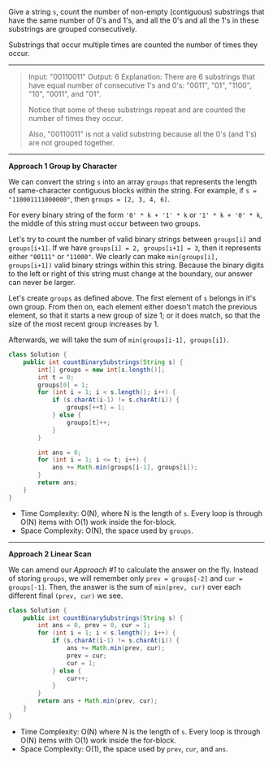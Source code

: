 Give a string `s`, count the number of non-empty (contiguous) substrings that have the same number of 0's and 1's, and all the 0's and all the 1's in these substrings are grouped consecutively.

Substrings that occur multiple times are counted the number of times they occur.

---

> Input: "00110011"
> Output: 6
> Explanation: There are 6 substrings that have equal number of consecutive 1's and 0's: "0011", "01", "1100", "10", "0011", and "01".
>
> Notice that some of these substrings repeat and are counted the number of times they occur.
>
> Also, "00110011" is not a valid substring because all the 0's (and 1's) are not grouped together.

---

**Approach 1 Group by Character**

We can convert the string `s` into an array `groups` that represents the length of same-character contiguous blocks within the string. For example, if `s = "110001111000000"`, then `groups = [2, 3, 4, 6]`.

For every binary string of the form `'0' * k + '1' * k` or `'1' * k + '0' * k`, the middle of this string must occur between two groups.

Let's try to count the number of valid binary strings between `groups[i]` and `groups[i+1]`. If we have `groups[i] = 2, groups[i+1] = 3`, then it represents either `"00111"` or `"11000"`. We clearly can make `min(groups[i], groups[i+1])` valid binary strings within this string. Because the binary digits to the left or right of this string must change at the boundary, our answer can never be larger.

Let's create `groups` as defined above. The first element of `s` belongs in it's own group. From then on, each element either doesn't match the previous element, so that it starts a new group of size 1; or it does match, so that the size of the most recent group increases by 1.

Afterwards, we will take the sum of `min(groups[i-1], groups[i])`.

```java
class Solution {
    public int countBinarySubstrings(String s) {
        int[] groups = new int[s.length()];
        int t = 0;
        groups[0] = 1;
        for (int i = 1; i < s.length(); i++) {
            if (s.charAt(i-1) != s.charAt(i)) {
                groups[++t] = 1;
            } else {
                groups[t]++;
            }
        }

        int ans = 0;
        for (int i = 1; i <= t; i++) {
            ans += Math.min(groups[i-1], groups[i]);
        }
        return ans;
    }
}
```

- Time Complexity: O(N), where N is the length of `s`. Every loop is through O(N) items with O(1) work inside the for-block.
- Space Complexity: O(N), the space used by `groups`.

---

**Approach 2 Linear Scan**

We can amend our *Approach #1* to calculate the answer on the fly. Instead of storing `groups`, we will remember only `prev = groups[-2]` and `cur = groups[-1]`. Then, the answer is the sum of `min(prev, cur)` over each different final `(prev, cur)` we see.

```java
class Solution {
    public int countBinarySubstrings(String s) {
        int ans = 0, prev = 0, cur = 1;
        for (int i = 1; i < s.length(); i++) {
            if (s.charAt(i-1) != s.charAt(i)) {
                ans += Math.min(prev, cur);
                prev = cur;
                cur = 1;
            } else {
                cur++;
            }
        }
        return ans + Math.min(prev, cur);
    }
}
```

- Time Complexity: O(N) where N is the length of `s`. Every loop is through O(N) items with O(1) work inside the for-block.
- Space Complexity: O(1), the space used by `prev`, `cur`, and `ans`.

